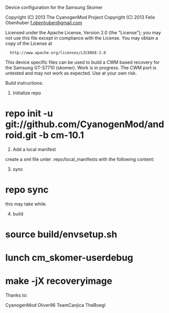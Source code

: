 Device configuration for the Samsung Skomer

Copyright (C) 2013 The CyanogenMod Project
Copyright (C) 2013 Felix Obenhuber <f.obenhuber@gmail.com>

Licensed under the Apache License, Version 2.0 (the "License");
you may not use this file except in compliance with the License.
You may obtain a copy of the License at

      http://www.apache.org/licenses/LICENSE-2.0



This device specific files can be used to build a CWM based recovery for the Samsung GT-S7710 (skomer). Work is in progress.
The CWM port is untested and may not work as expected. Use at your own risk.


Build instructions:


1. Initialize repo

# repo init -u git://github.com/CyanogenMod/android.git -b cm-10.1


2. Add a local manifest

create a xml file unter .repo/local_manifests with the following content:

<?xml version="1.0" encoding="UTF-8"?>
<manifest>
 <project path="device/samsung/skomer" name="flxo/android_device_samsung_skomer" revision="cm-10.1" />
 <project path="kernel/samsung/skomer" name="flxo/android_kernel_samsung_skomer" revision="cm-10.1" />
 <project path="vendor/samsung/u8500-common" name="flxo/android_vendor_samsung_u8500-common" revision="cm-10.1" />
 <project path="device/samsung/u8500-common" name="TeamCanjica/android_device_samsung_u8500-common" revision="cm-10.1_staging" />
</manifest>


3. sync 

# repo sync

this may take while.

4. build

# source build/envsetup.sh
# lunch cm_skomer-userdebug
# make -jX recoveryimage


Thanks to:

CyanogenMod
Oliver96
TeamCanjica
TheBoegl

